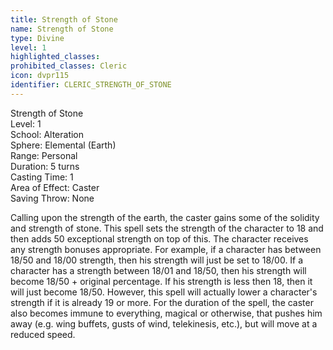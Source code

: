 ```yaml
---
title: Strength of Stone
name: Strength of Stone
type: Divine
level: 1
highlighted_classes: 
prohibited_classes: Cleric
icon: dvpr115
identifier: CLERIC_STRENGTH_OF_STONE
---
```

Strength of Stone  
Level: 1  
School: Alteration  
Sphere: Elemental (Earth)  
Range: Personal  
Duration: 5 turns  
Casting Time: 1  
Area of Effect: Caster  
Saving Throw: None  
  
Calling upon the strength of the earth, the caster gains some of the solidity and strength of stone. This spell sets the strength of the character to 18 and then adds 50 exceptional strength on top of this. The character receives any strength bonuses appropriate. For example, if a character has between 18/50 and 18/00 strength, then his strength will just be set to 18/00. If a character has a strength between 18/01 and 18/50, then his strength will become 18/50 + original percentage. If his strength is less then 18, then it will just become 18/50. However, this spell will actually lower a character's strength if it is already 19 or more. For the duration of the spell, the caster also becomes immune to everything, magical or otherwise, that pushes him away (e.g. wing buffets, gusts of wind, telekinesis, etc.), but will move at a reduced speed.  
